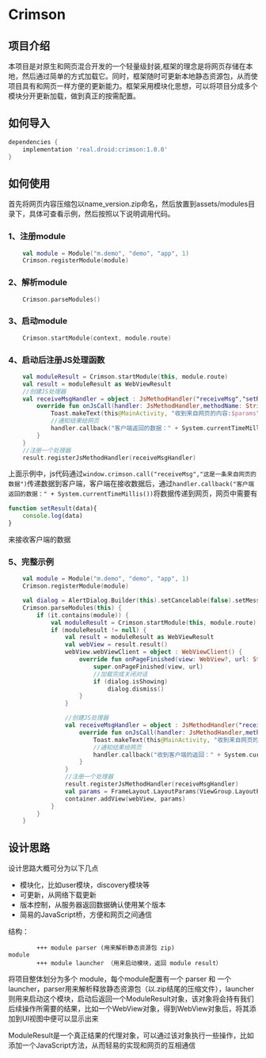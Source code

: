 # Crimson

## 项目介绍

本项目是对原生和网页混合开发的一个轻量级封装,框架的理念是将网页存储在本地，然后通过简单的方式加载它。同时，框架随时可更新本地静态资源包，从而使项目具有和网页一样方便的更新能力。框架采用模块化思想，可以将项目分成多个模块分开更新加载，做到真正的按需配置。

## 如何导入

``` gradle
dependencies {
    implementation 'real.droid:crimson:1.0.0'
}
```

## 如何使用

首先将网页内容压缩包以name_version.zip命名，然后放置到assets/modules目录下，具体可查看示例，然后按照以下说明调用代码。

### 1、注册module

``` kotlin
    val module = Module("m.demo", "demo", "app", 1)
    Crimson.registerModule(module)
```

### 2、解析module

```kotlin
    Crimson.parseModules()
```

### 3、启动module

```kotlin
    Crimson.startModule(context, module.route) 
```

### 4、启动后注册JS处理函数

```kotlin
    val moduleResult = Crimson.startModule(this, module.route)
    val result = moduleResult as WebViewResult
    //创建JS处理器
    val receiveMsgHandler = object : JsMethodHandler("receiveMsg","setResult") {
        override fun onJsCall(handler: JsMethodHandler,methodName: String, params: String) {
            Toast.makeText(this@MainActivity, "收到来自网页的内容:$params", Toast.LENGTH_SHORT).show()
            //通知结果给网页
            handler.callback("客户端返回的数据：" + System.currentTimeMillis())
        }
    }
    //注册一个处理器
    result.registerJsMethodHandler(receiveMsgHandler)
```

上面示例中，js代码通过`window.crimson.call("receiveMsg","这是一条来自网页的数据")`传递数据到客户端，客户端在接收数据后，通过`handler.callback("客户端返回的数据：" + System.currentTimeMillis())`将数据传递到网页，网页中需要有

``` javascript
function setResult(data){
    console.log(data)
}
```

来接收客户端的数据

### 5、完整示例

```kotlin
    val module = Module("m.demo", "demo", "app", 1)
    Crimson.registerModule(module)

    val dialog = AlertDialog.Builder(this).setCancelable(false).setMessage("正在加载中...").show()
    Crimson.parseModules(this) {
        if (it.contains(module)) {
            val moduleResult = Crimson.startModule(this, module.route)
            if (moduleResult != null) {
                val result = moduleResult as WebViewResult
                val webView = result.result()
                webView.webViewClient = object : WebViewClient() {
                    override fun onPageFinished(view: WebView?, url: String?) {
                        super.onPageFinished(view, url)
                        //加载完成关闭对话
                        if (dialog.isShowing)
                            dialog.dismiss()
                    }
                }

                //创建JS处理器
                val receiveMsgHandler = object : JsMethodHandler("receiveMsg","setResult") {
                    override fun onJsCall(handler: JsMethodHandler,methodName: String, params: String) {
                        Toast.makeText(this@MainActivity, "收到来自网页的内容:$params", Toast.LENGTH_SHORT).show()
                        //通知结果给网页
                        handler.callback("收到客户端的返回：" + System.currentTimeMillis())
                    }
                }
                //注册一个处理器
                result.registerJsMethodHandler(receiveMsgHandler)
                val params = FrameLayout.LayoutParams(ViewGroup.LayoutParams.MATCH_PARENT, ViewGroup.LayoutParams.MATCH_PARENT)
                container.addView(webView, params)
            }
        }
    }
```

## 设计思路

设计思路大概可分为以下几点

+ 模块化，比如user模块，discovery模块等
+ 可更新，从网络下载更新
+ 版本控制，从服务器返回数据确认使用某个版本
+ 简易的JavaScript桥，方便和网页之间通信

结构：

``` no
        +++ module parser (用来解析静态资源包 zip)
module
        +++ module launcher （用来启动模块，返回 module result）

```

将项目整体划分为多个 module，每个module配置有一个 parser 和 一个 launcher，parser用来解析释放静态资源包（以.zip结尾的压缩文件），launcher则用来启动这个模块，启动后返回一个ModuleResult对象，该对象将会持有我们后续操作所需要的结果，比如一个WebView对象，得到WebView对象后，将其添加到UI视图中便可以显示出来

ModuleResult是一个真正结果的代理对象，可以通过该对象执行一些操作，比如添加一个JavaScript方法，从而轻易的实现和网页的互相通信